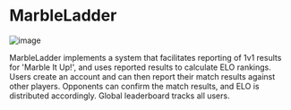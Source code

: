 # MarbleLadder
![image](https://github.com/msi1995/MarbleLadder/assets/63132397/2b6769b5-17a1-45f9-b577-00e849fe82c0)

MarbleLadder implements a system that facilitates reporting of 1v1 results for 'Marble It Up!', and uses reported results to calculate ELO rankings. Users create an account and can then report their match results against other players. Opponents can confirm the match results, and ELO is distributed accordingly. Global leaderboard tracks all users.
